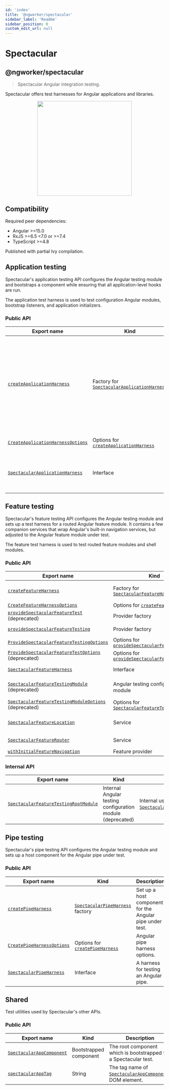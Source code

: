 ```yaml
---
id: 'index'
title: '@ngworker/spectacular'
sidebar_label: 'Readme'
sidebar_position: 0
custom_edit_url: null
---
```


# Spectacular

## @ngworker/spectacular

> Spectacular Angular integration testing.

Spectacular offers test harnesses for Angular applications and libraries.

<p align="center">
 <img width="300" height="300" src="https://cdn.jsdelivr.net/gh/ngworker/ngworker@main/packages/spectacular/src/assets/logo.png" />
</p>

## Compatibility

Required peer dependencies:

- Angular >=15.0
- RxJS >=6.5 \<7.0 or >=7.4
- TypeScript >=4.8

Published with partial Ivy compilation.

## Application testing

Spectacular's application testing API configures the Angular testing module and bootstraps a component while ensuring that all application-level hooks are run.

The application test harness is used to test configuration Angular modules, bootstrap listeners, and application initializers.

### Public API

| Export name | Kind | Description |
| --- | --- | --- |
| [`createApplicationHarness`](./modules.md#createapplicationharness) | Factory for [`SpectacularApplicationHarness`](./interfaces/SpectacularApplicationHarness.md) | Bootstrap a Spectacular application with the specified metadata. Useful to test configuration Angular modules, bootstrap listeners, and application initializers. |
| [`CreateApplicationHarnessOptions`](./modules.md#createapplicationharnessoptions) | Options for [`createApplicationHarness`](./modules.md#createapplicationharness) | Application harness options. |
| [`SpectacularApplicationHarness`](./interfaces/SpectacularApplicationHarness.md) | Interface | A harness for testing application-level software artifacts. |

## Feature testing

Spectacular's feature testing API configures the Angular testing module and sets up a test harness for a routed Angular feature module. It contains a few companion services that wrap Angular's built-in navigation services, but adjusted to the Angular feature module under test.

The feature test harness is used to test routed feature modules and shell modules.

### Public API

| Export name | Kind | Description |
| --- | --- | --- |
| [`createFeatureHarness`](./modules.md#createfeatureharness) | Factory for [`SpectacularFeatureHarness`](./interfaces/SpectacularFeatureHarness.md) | Configure [`SpectacularFeatureTestingModule`](./classes/SpectacularFeatureTestingModule.md), bootstrap [`SpectacularAppComponent`](./classes/SpectacularAppComponent.md) and navigate to the default feature route. |
| [`CreateFeatureHarnessOptions`](./interfaces/CreateFeatureHarnessOptions.md) | Options for [`createFeatureHarness`](./modules.md#createfeatureharness) | Feature harness options. |
| [`provideSpectacularFeatureTest`](./modules.md#providespectacularfeaturetest) (deprecated) | Provider factory | Configure [`SpectacularFeatureLocation`](./classes/SpectacularFeatureLocation.md) and [`SpectacularFeatureRouter`](./classes/SpectacularFeatureRouter.md) |
| [`provideSpectacularFeatureTesting`](./modules.md#providespectacularfeaturetesting) | Provider factory | Configure [`SpectacularFeatureLocation`](./classes/SpectacularFeatureLocation.md) and [`SpectacularFeatureRouter`](./classes/SpectacularFeatureRouter.md) |
| [`ProvideSpectacularFeatureTestingOptions`](./interfaces/ProvideSpectacularFeatureTestOptions.md) | Options for [`provideSpectacularFeatureTesting`](./modules.md#providespectacularfeaturetesting) | Spectacular feature testing options. |
| [`ProvideSpectacularFeatureTestOptions`](./interfaces/ProvideSpectacularFeatureTestOptions.md) (deprecated) | Options for [`provideSpectacularFeatureTest`](./modules.md#providespectacularfeaturetest) | Spectacular feature testing options. |
| [`SpectacularFeatureHarness`](./interfaces/SpectacularFeatureHarness.md) | Interface | A harness for testing an Angular feature module. |
| [`SpectacularFeatureTestingModule`](./classes/SpectacularFeatureTestingModule.md) (deprecated) | Angular testing configuration module | Configure the [`RouterTestingModule`](https://v15.angular.io/api/router/testing/RouterTestingModule) and provide Spectactular services for testing feature modules. |
| [`SpectacularFeatureTestingModuleOptions`](./interfaces/SpectacularFeatureTestingModuleOptions.md) (deprecated) | Options for [`SpectacularFeatureTestingModule`](./classes/SpectacularFeatureTestingModule.md) | Feature testing options for [`SpectacularFeatureTestingModule.withFeature`](./classes/SpectacularFeatureTestingModule.md#withfeature). |
| [`SpectacularFeatureLocation`](./classes/SpectacularFeatureLocation.md) | Service | A subset of Angular's [`Location`](https://v15.angular.io/api/common/Location) service adjusted to the Angular feature module under test. |
| [`SpectacularFeatureRouter`](./classes/SpectacularFeatureRouter.md) | Service | A subset of Angular's [`Router`](https://v15.angular.io/api/router/Router) service adjusted to the Angular feature module under test. |
| [`withInitialFeatureNavigation`](./modules.md#withinitialfeaturenavigation) | Feature provider | Enables initial feature navigation. |

### Internal API

| Export name | Kind | Description |
| --- | --- | --- |
| [`SpectacularFeatureTestingRootModule`](./classes/SpectacularFeatureTestingRootModule.md) | Internal Angular testing configuration module (deprecated) | Internal use only. Used by [`SpectacularFeatureTestingModule.withFeature`](./classes/SpectacularFeatureTestingModule.md#withfeature). |

## Pipe testing

Spectacular's pipe testing API configures the Angular testing module and sets up a host component for the Angular pipe under test.

### Public API

| Export name | Kind | Description |
| --- | --- | --- |
| [`createPipeHarness`](./modules.md#createpipeharness) | [`SpectacularPipeHarness`](./classes/SpectacularPipeHarness.md) factory | Set up a host component for the Angular pipe under test. |
| [`CreatePipeHarnessOptions`](./interfaces/CreatePipeHarnessOptions.md) | Options for [`createPipeHarness`](./modules.md#createpipeharness) | Angular pipe harness options. |
| [`SpectacularPipeHarness`](./classes/SpectacularPipeHarness.md) | Interface | A harness for testing an Angular pipe. |

## Shared

Test utilities used by Spectacular's other APIs.

### Public API

| Export name | Kind | Description |
| --- | --- | --- |
| [`SpectacularAppComponent`](./classes/SpectacularAppComponent.md) | Bootstrapped component | The root component which is bootstrapped for a Spectacular test. |
| [`spectacularAppTag`](./modules.md#spectacularapptag) | String | The tag name of [`SpectacularAppComponent`](./classes/SpectacularAppComponent.md)s DOM element. |
